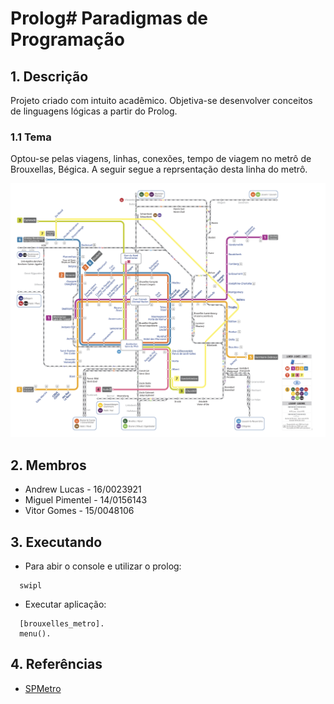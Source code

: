 # Prolog# Paradigmas de Programação

## 1. Descrição

Projeto criado com intuito acadêmico. Objetiva-se desenvolver conceitos de linguagens lógicas a partir do Prolog.

### 1.1 Tema

Optou-se pelas viagens, linhas, conexões, tempo de viagem no metrô de Brouxellas, Bégica. A seguir segue a reprsentação desta linha do metrô.

![image](Plan_Metro_Bruxelles.png)

## 2. Membros

* Andrew Lucas - 16/0023921
* Miguel Pimentel - 14/0156143
* Vitor Gomes - 15/0048106

## 3. Executando

* Para abir o console e utilizar o prolog:

````
  swipl
````

* Executar aplicação:

````
  [brouxelles_metro]. 
  menu(). 
````

## 4. Referências

* [SPMetro](https://github.com/bellthoven/spmetro)